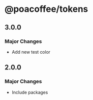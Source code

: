 # @poacoffee/tokens

## 3.0.0

### Major Changes

- Add new test color

## 2.0.0

### Major Changes

- Include packages
